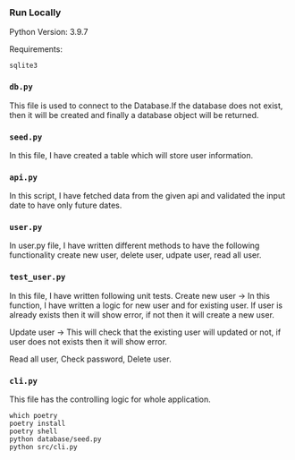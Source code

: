 ### Run Locally
Python Version: 3.9.7

Requirements:
```
sqlite3
```

### `db.py`
This file is used to connect to the Database.If the database does not exist, then it will be created and finally a database object will be returned.

### `seed.py`
In this file, I have created a table which will store user information.

### `api.py`
In this script, I have fetched data from the given api and validated the input date to have only future dates.

### `user.py`
In user.py file, I have written different methods to have the following functionality 
create new user, delete user, udpate user, read all user.

### `test_user.py`
In this file, I have written following unit tests.
Create new user -> In this function, I have written a logic for new user and for existing user. If user is already exists then it will show error, if not then it will create a new user.

Update user -> This will check that the existing user will updated or not, if user does not exists then it will show error.

Read all user, Check password, Delete user.

### `cli.py`
This file has the controlling logic for whole application.

```
which poetry
poetry install
poetry shell
python database/seed.py
python src/cli.py
```